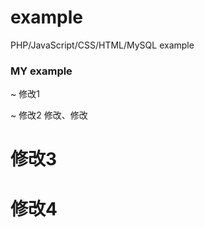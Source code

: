 # example
PHP/JavaScript/CSS/HTML/MySQL example


### MY example

~ 修改1

~ 修改2
  修改、修改

# 修改3
# 修改4
